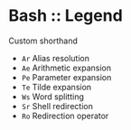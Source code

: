 # Bash :: Legend

Custom shorthand
- `Ar` Alias resolution
- `Ae` Arithmetic expansion
- `Pe` Parameter expansion
- `Te` Tilde expansion
- `Ws` Word splitting
- `Sr` Shell redirection
- `Ro` Redirection operator
